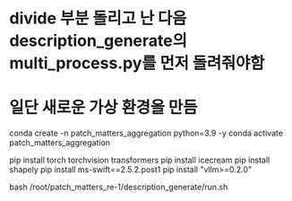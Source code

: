 # divide 부분 돌리고 난 다음 description_generate의 multi_process.py를 먼저 돌려줘야함
# 일단 새로운 가상 환경을 만듬
conda create -n patch_matters_aggregation python=3.9 -y
conda activate patch_matters_aggregation

pip install torch torchvision transformers
pip install icecream
pip install shapely
pip install ms-swift==2.5.2.post1
pip install "vllm>=0.2.0"

bash /root/patch_matters_re-1/description_generate/run.sh